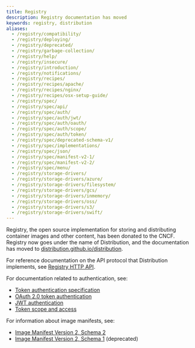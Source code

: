 ```yaml
---
title: Registry
description: Registry documentation has moved
keywords: registry, distribution
aliases:
  - /registry/compatibility/
  - /registry/deploying/
  - /registry/deprecated/
  - /registry/garbage-collection/
  - /registry/help/
  - /registry/insecure/
  - /registry/introduction/
  - /registry/notifications/
  - /registry/recipes/
  - /registry/recipes/apache/
  - /registry/recipes/nginx/
  - /registry/recipes/osx-setup-guide/
  - /registry/spec/
  - /registry/spec/api/
  - /registry/spec/auth/
  - /registry/spec/auth/jwt/
  - /registry/spec/auth/oauth/
  - /registry/spec/auth/scope/
  - /registry/spec/auth/token/
  - /registry/spec/deprecated-schema-v1/
  - /registry/spec/implementations/
  - /registry/spec/json/
  - /registry/spec/manifest-v2-1/
  - /registry/spec/manifest-v2-2/
  - /registry/spec/menu/
  - /registry/storage-drivers/
  - /registry/storage-drivers/azure/
  - /registry/storage-drivers/filesystem/
  - /registry/storage-drivers/gcs/
  - /registry/storage-drivers/inmemory/
  - /registry/storage-drivers/oss/
  - /registry/storage-drivers/s3/
  - /registry/storage-drivers/swift/
---
```


Registry, the open source implementation for storing and distributing container
images and other content, has been donated to the CNCF. Registry now goes under
the name of Distribution, and the documentation has moved to
[distribution.github.io/distribution][docs].

For reference documentation on the API protocol that Distribution implements,
see [Registry HTTP API][api].

For documentation related to authentication, see:

- [Token authentication specification][token]
- [OAuth 2.0 token authentication][oauth2]
- [JWT authentication][jwt]
- [Token scope and access][scope]

For information about image manifests, see:

- [Image Manifest Version 2, Schema 2][schema2]
- [Image Manifest Version 2, Schema 1][schema1] (deprecated)

[spec]: https://github.com/opencontainers/distribution-spec
[docs]: https://distribution.github.io/distribution/
[api]: https://distribution.github.io/distribution/spec/api/
[oauth2]: https://distribution.github.io/distribution/spec/auth/oauth/
[jwt]: https://distribution.github.io/distribution/spec/auth/jwt/
[token]: https://distribution.github.io/distribution/spec/auth/token/
[scope]: https://distribution.github.io/distribution/spec/auth/scope/
[schema2]: https://distribution.github.io/distribution/spec/manifest-v2-2/
[schema1]: https://distribution.github.io/distribution/spec/deprecated-schema-v1/
